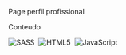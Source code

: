 Page perfil profissional


Conteudo

![SASS](https://img.shields.io/badge/SASS-hotpink.svg?style=for-the-badge&logo=SASS&logoColor=white)&nbsp;&nbsp;![HTML5](https://img.shields.io/badge/html5-%23E34F26.svg?style=for-the-badge&logo=html5&logoColor=white)&nbsp;&nbsp;![JavaScript](https://img.shields.io/badge/javascript-%23323330.svg?style=for-the-badge&logo=javascript&logoColor=%23F7DF1E)
